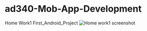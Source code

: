 # ad340-Mob-App-Development

Home Work1 First_Android_Project
![Home work1 screenshot](https://user-images.githubusercontent.com/56328015/120939238-f53cdf00-c6cb-11eb-94c3-e1ee75fd2fc3.jpg)
